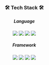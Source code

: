 <h3 align="center"><b>🛠 Tech Stack 🛠</b></h3>
<p align="center">
  <div align="center">
  <h5>Language</h5>
<!--<img src="https://img.shields.io/badge/C-purple ?style=for-the-badge&logo=C&logoColor=white"/>
<img src="https://img.shields.io/badge/C++-00599C?style=for-the-badge&logo=Cpp&logoColor=white"/>
<img src="https://img.shields.io/badge/Python-blue?style=for-the-badge&logo=Python&logoColor=white"/>-->
<img src="https://img.shields.io/badge/Java-red?style=for-the-badge&logo=Java&logoColor=white"/>
<img src="https://img.shields.io/badge/Javascript-yellow?style=for-the-badge&logo=Javascript&logoColor=white"/>
<img src="https://img.shields.io/badge/typescript-blue?style=for-the-badge&logo=typescript&logoColor=white"/>
<img src="https://img.shields.io/badge/KOTLIN-blue?style=for-the-badge&logo=Kotlin&logoColor=orange"/>
  </div>
<div align="center">
  <h5>Framework</h5>
<!--<img src="https://img.shields.io/badge/React-gray?style=for-the-badge&logo=React&logoColor=skyBlue">-->
<img src="https://img.shields.io/badge/Spring-6DB33F?style=for-the-badge&logo=Spring&logoColor=white">
<img src="https://img.shields.io/badge/SpringBoot-6DB33F?style=for-the-badge&logo=SpringBoot&logoColor=white">
<img src="https://img.shields.io/badge/Hibernate-59666C?style=for-the-badge&logo=Hibernate&logoColor=yellow">
<img src="https://img.shields.io/badge/angular-59666C?style=for-the-badge&logo=Hibernate&logoColor=yellow">
  <div>
